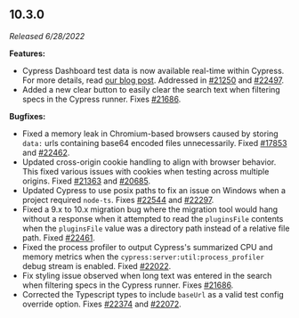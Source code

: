 ## 10.3.0

_Released 6/28/2022_

**Features:**

- Cypress Dashboard test data is now available real-time within Cypress. For
  more details, read
  [our blog post](https://www.cypress.io/blog/2022/06/28/cypress-10-3-0-speed-up-testing-workflows-with-improved-visibility-into-your-test-results/).
  Addressed in [#21250](https://github.com/cypress-io/cypress/issues/21250) and
  [#22497](https://github.com/cypress-io/cypress/issues/22497).
- Added a new clear button to easily clear the search text when filtering specs
  in the Cypress runner. Fixes
  [#21686](https://github.com/cypress-io/cypress/issues/21686).

**Bugfixes:**

- Fixed a memory leak in Chromium-based browsers caused by storing `data:` urls
  containing base64 encoded files unnecessarily. Fixed
  [#17853](https://github.com/cypress-io/cypress/issues/17853) and
  [#22462](https://github.com/cypress-io/cypress/issues/22462).
- Updated cross-origin cookie handling to align with browser behavior. This
  fixed various issues with cookies when testing across multiple origins. Fixed
  [#21363](https://github.com/cypress-io/cypress/issues/21363) and
  [#20685](https://github.com/cypress-io/cypress/issues/20685).
- Updated Cypress to use posix paths to fix an issue on Windows when a project
  required `node-ts`. Fixes
  [#22544](https://github.com/cypress-io/cypress/issues/22544) and
  [#22297](https://github.com/cypress-io/cypress/issues/22297).
- Fixed a 9.x to 10.x migration bug where the migration tool would hang without
  a response when it attempted to read the `pluginsFile` contents when the
  `pluginsFile` value was a directory path instead of a relative file path.
  Fixed [#22461](https://github.com/cypress-io/cypress/issues/22461).
- Fixed the process profiler to output Cypress's summarized CPU and memory
  metrics when the `cypress:server:util:process_profiler` debug stream is
  enabled. Fixed [#22022](https://github.com/cypress-io/cypress/issues/22022).
- Fix styling issue observed when long text was entered in the search when
  filtering specs in the Cypress runner. Fixes
  [#21686](https://github.com/cypress-io/cypress/issues/21686).
- Corrected the Typescript types to include `baseUrl` as a valid test config
  override option. Fixes
  [#22374](https://github.com/cypress-io/cypress/issues/22374) and
  [#22072](https://github.com/cypress-io/cypress/issues/22072).
